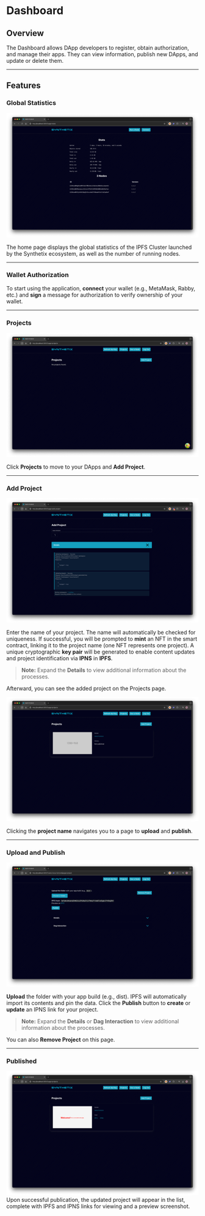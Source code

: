 # Dashboard

## Overview
The Dashboard allows DApp developers to register, obtain authorization, and manage their apps. They can view information, publish new DApps, and update or delete them.

---

## Features

### Global Statistics
![Global stats section](docs/screenshot_stats.png)

The home page displays the global statistics of the IPFS Cluster launched by the Synthetix ecosystem, as well as the number of running nodes.

---

### Wallet Authorization
To start using the application, **connect** your wallet (e.g., MetaMask, Rabby, etc.) and **sign** a message for authorization to verify ownership of your wallet.

---

### Projects
![Projects](docs/screenshot_projects.png)

Click **Projects** to move to your DApps and **Add Project**.

---

### Add Project
![Add_Project](docs/screenshot_add.png)

Enter the name of your project. The name will automatically be checked for uniqueness. If successful, you will be prompted to **mint** an NFT in the smart contract, linking it to the project name (one NFT represents one project). A unique cryptographic **key pair** will be generated to enable content updates and project identification via **IPNS** in **IPFS**.
> **Note:** Expand the **Details** to view additional information about the processes.

Afterward, you can see the added project on the Projects page.

![Projects](docs/screenshot_project.png)

Clicking the **project name** navigates you to a page to **upload** and **publish**.

---

### Upload and Publish
![Project](docs/screenshot_project_1.png)

**Upload** the folder with your app build (e.g., dist). IPFS will automatically import its contents and pin the data. Click the **Publish** button to **create** or **update** an IPNS link for your project.

> **Note:** Expand the **Details** or **Dag Interaction** to view additional information about the processes.

You can also **Remove Project** on this page.

---


### Published
![Project](docs/screenshot_published.png)
Upon successful publication, the updated project will appear in the list, complete with IPFS and IPNS links for viewing and a preview screenshot.











